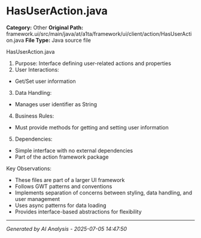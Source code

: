 # HasUserAction.java

**Category:** Other
**Original Path:** framework.ui/src/main/java/at/a1ta/framework/ui/client/action/HasUserAction.java
**File Type:** Java source file

HasUserAction.java
1. Purpose: Interface defining user-related actions and properties
2. User Interactions:
- Get/Set user information
3. Data Handling:
- Manages user identifier as String
4. Business Rules:
- Must provide methods for getting and setting user information
5. Dependencies:
- Simple interface with no external dependencies
- Part of the action framework package

Key Observations:
- These files are part of a larger UI framework
- Follows GWT patterns and conventions
- Implements separation of concerns between styling, data handling, and user management
- Uses async patterns for data loading
- Provides interface-based abstractions for flexibility

---
*Generated by AI Analysis - 2025-07-05 14:47:50*
